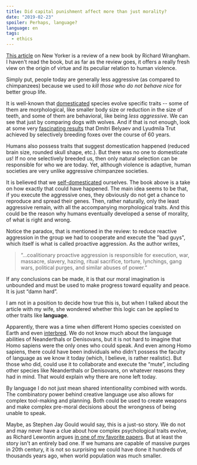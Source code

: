 ```yaml
---
title: Did capital punishment affect more than just morality?
date: "2019-02-23"
spoiler: Perhaps, language?
language: en
tags:
  - ethics
---
```


[This article](https://www.newyorker.com/books/under-review/did-capital-punishment-create-morality) on New Yorker is a review of a new book by Richard Wrangham. I haven't read the book, but as far as the review goes, it offers a really fresh view on the origin of virtue and its peculiar relation to human violence.

Simply put, people today are generally less aggressive (as compared to chimpanzees) because we used to _kill those who do not behave nice_ for better group life.

It is well-known that [domesticated](https://en.wikipedia.org/wiki/Domestication) species evolve specific traits -- some of them are morphological, like smaller body size or reduction in the size of teeth, and some of them are behavioral, like being _less aggressive_. We can see that just by comparing dogs with wolves. And if that is not enough, look at some very [fascinating results](https://www.theverge.com/2018/9/11/17842410/pet-tame-foxes-domestication-dogs-genetics) that Dmitri Belyaev and Lyudmila Trut achieved by selectively breeding foxes over the course of 60 years.

Humans also possess traits that suggest domestication happened (reduced brain size, rounded skull shape, etc.). But there was no one to domesticate _us_! If no one selectively breeded us, then only natural selection can be responsible for who we are today. Yet, although violence is adaptive, human societies are very unlike aggressive chimpanzee societies.

It is believed that we [self-domesticated](https://en.wikipedia.org/wiki/Self-domestication) ourselves. The book above is a take on how exactly that could have happened. The main idea seems to be that, if you execute the aggressive ones, they obviously do not get a chance to reproduce and spread their genes. Then, rather naturally, only the least aggressive remain, with all the accompanying morphological traits. And this could be the reason why humans eventually developed a sense of morality, of what is right and wrong.

Notice the paradox, that is mentioned in the review: to reduce reactive aggression in the group we had to cooperate and execute the "bad guys", which itself is what is called proactive aggression. As the author writes,

> “...coalitionary proactive aggression is responsible for execution, war, massacre, slavery, hazing, ritual sacrifice, torture, lynchings, gang wars, political purges, and similar abuses of power.”

If any conclusions can be made, it is that our moral imagination is unbounded and must be used to make progress toward equality and peace. It is just “damn hard”.

I am not in a position to decide how true this is, but when I talked about the article with my wife, she wondered whether this logic can be applied to other traits like **language**.

Apparently, there was a time when different Homo species coexisted on Earth and even [interbred](https://www.livescience.com/62036-modern-humans-interbred-neanderthals-denisovans.html). We do not know much about the language abilities of Neanderthals or Denisovans, but it is not hard to imagine that Homo sapiens were the only ones who could speak. And even among Homo sapiens, there could have been individuals who didn't possess the faculty of language as we know it today (which, I believe, is rather realistic). But those who did, could use it to collaborate and execute the “mute”, including other species like Neanderthals or Denisovans, on whatever reasons they had in mind. That would explain why there are none left today.

By language I do not just mean shared intentionality combined with words. The combinatory power behind creative language use also allows for complex tool-making and planning. Both could be used to create weapons and make complex pre-moral decisions about the wrongness of being unable to speak.

Maybe, as Stephen Jay Gould would say, this is a just-so story. We do not and may never have a clue about how complex psychological traits evolve, as Richard Lewontin argues [in one of my favorite papers](https://langev.com/pdf/lewontin98theEvolution.pdf). But at least the story isn't an entirely bad one. If we humans are capable of massive purges in 20th century, it is not so surprising we could have done it hundreds of thousands years ago, when world population was much smaller.
